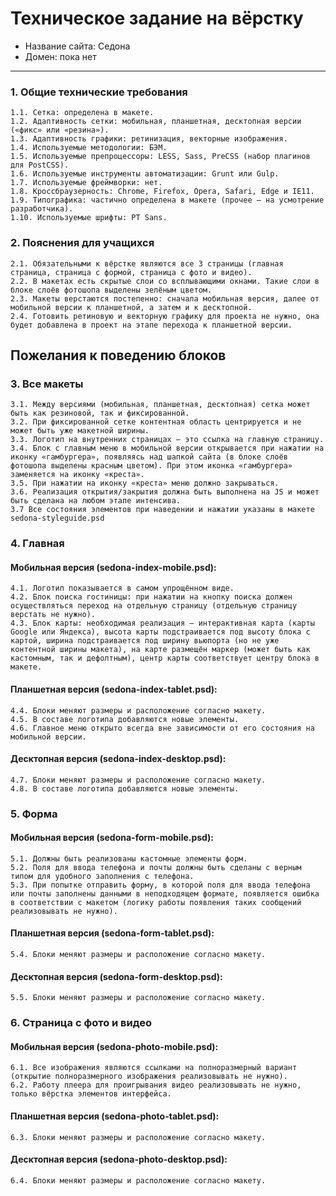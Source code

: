# Техническое задание на вёрстку

* Название сайта: Седона
* Домен: пока нет

---

### 1. Общие технические требования

    1.1. Сетка: определена в макете.
    1.2. Адаптивность сетки: мобильная, планшетная, десктопная версии («фикс» или «резина»).
    1.3. Адаптивность графики: ретинизация, векторные изображения.
    1.4. Используемые методологии: БЭМ.
    1.5. Используемые препроцессоры: LESS, Sass, PreCSS (набор плагинов для PostCSS).
    1.6. Используемые инструменты автоматизации: Grunt или Gulp.
    1.7. Используемые фреймворки: нет.
    1.8. Кроссбраузерность: Chrome, Firefox, Opera, Safari, Edge и IE11.
    1.9. Типографика: частично определена в макете (прочее — на усмотрение разработчика).
    1.10. Используемые шрифты: PT Sans.

### 2. Пояснения для учащихся

    2.1. Обязательными к вёрстке являются все 3 страницы (главная страница, страница с формой, страница с фото и видео).
    2.2. В макетах есть скрытые слои со всплывающими окнами. Такие слои в блоке слоёв фотошопа выделены зелёным цветом.
    2.3. Макеты верстаются постепенно: сначала мобильная версия, далее от мобильной версии к планшетной, а затем и к десктопной.
    2.4. Готовить ретиновую и векторную графику для проекта не нужно, она будет добавлена в проект на этапе перехода к планшетной версии.

## Пожелания к поведению блоков

### 3. Все макеты

    3.1. Между версиями (мобильная, планшетная, десктопная) сетка может быть как резиновой, так и фиксированной.
    3.2. При фиксированной сетке контентная область центрируется и не может быть уже макетной ширины.
    3.3. Логотип на внутренних страницах — это ссылка на главную страницу.
    3.4. Блок с главным меню в мобильной версии открывается при нажатии на иконку «гамбургера», появляясь над шапкой сайта (в блоке слоёв фотошопа выделены красным цветом). При этом иконка «гамбургера» заменяется на иконку «креста».
    3.5. При нажатии на иконку «креста» меню должно закрываться.
    3.6. Реализация открытия/закрытия должна быть выполнена на JS и может быть сделана на любом этапе интенсива.
    3.7 Все состояния элементов при наведении и нажатии указаны в макете sedona-styleguide.psd

### 4. Главная

#### Мобильная версия (sedona-index-mobile.psd):

    4.1. Логотип показывается в самом упрощённом виде.
    4.2. Блок поиска гостиницы: при нажатии на кнопку поиска должен осуществляться переход на отдельную страницу (отдельную страницу верстать не нужно).
    4.3. Блок карты: необходимая реализация — интерактивная карта (карты Google или Яндекса), высота карты подстраивается под высоту блока с картой, ширина подстраивается под ширину вьюпорта (но не уже контентной ширины макета), на карте размещён маркер (может быть как кастомным, так и дефолтным), центр карты соответствует центру блока в макете.

#### Планшетная версия (sedona-index-tablet.psd):

    4.4. Блоки меняют размеры и расположение согласно макету.
    4.5. В составе логотипа добавляются новые элементы.
    4.6. Главное меню открыто всегда вне зависимости от его состояния на мобильной версии.

#### Десктопная версия (sedona-index-desktop.psd):

    4.7. Блоки меняют размеры и расположение согласно макету.
    4.8. В составе логотипа добавляются новые элементы.

### 5. Форма

#### Мобильная версия (sedona-form-mobile.psd):

    5.1. Должны быть реализованы кастомные элементы форм.
    5.2. Поля для ввода телефона и почты должны быть сделаны с верным типом для удобного заполнения с телефона.
    5.3. При попытке отправить форму, в которой поля для ввода телефона или почты заполнены данными в неподходящем формате, появляется ошибка в соответствии с макетом (логику работы появления таких сообщений реализовывать не нужно).

#### Планшетная версия (sedona-form-tablet.psd):

    5.4. Блоки меняют размеры и расположение согласно макету.

#### Десктопная версия (sedona-form-desktop.psd):

    5.5. Блоки меняют размеры и расположение согласно макету.

### 6. Страница с фото и видео

#### Мобильная версия (sedona-photo-mobile.psd):
    6.1. Все изображения являются ссылками на полноразмерный вариант (открытие полноразмерного изображения реализовывать не нужно).
    6.2. Работу плеера для проигрывания видео реализовывать не нужно, только вёрстка элементов интерфейса.

#### Планшетная версия (sedona-photo-tablet.psd):

    6.3. Блоки меняют размеры и расположение согласно макету.

#### Десктопная версия (sedona-photo-desktop.psd):

    6.4. Блоки меняют размеры и расположение согласно макету.

